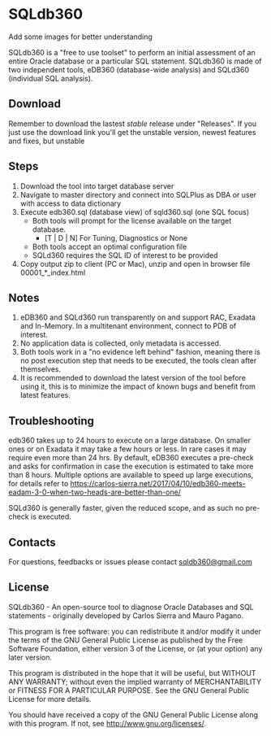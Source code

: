 # SQLdb360
Add some images for better understanding

SQLdb360 is a "free to use toolset" to perform an initial assessment of an entire Oracle database or a particular SQL statement.
SQLdb360 is made of two independent tools, eDB360 (database-wide analysis) and SQLd360 (individual SQL analysis).

## Download
Remember to download the lastest *stable* release under "Releases". If you just use the download link you'll get the unstable version, newest features and fixes, but unstable

## Steps

1. Download the tool into target database server
2. Navigate to master directory and connect into SQLPlus as DBA or user with access to data dictionary
3. Execute edb360.sql (database view) of sqld360.sql (one SQL focus)
   - Both tools will prompt for the license available on the target database.
     - [T | D | N] For Tuning, Diagnostics or None
   - Both tools accept an optimal configuration file
   - SQLd360 requires the SQL ID of interest to be provided
4. Copy output zip to client (PC or Mac), unzip and open in browser file 00001_*_index.html

## Notes

1. eDB360 and SQLd360 run transparently on and support RAC, Exadata and In-Memory. In a multitenant environment, connect to PDB of interest.
2. No application data is collected, only metadata is accessed.
3. Both tools work in a "no evidence left behind" fashion, meaning there is no post execution step that needs to be executed, the tools clean after themselves.
4. It is recommended to download the latest version of the tool before using it, this is to minimize the impact of known bugs and benefit from latest features.

## Troubleshooting

edb360 takes up to 24 hours to execute on a large database. On smaller ones or on Exadata it may take a few hours or less. In rare cases it may require even more than 24 hrs.
By default, eDB360 executes a pre-check and asks for confirmation in case the execution is estimated to take more than 8 hours.
Multiple options are available to speed up large executions, for details refer to https://carlos-sierra.net/2017/04/10/edb360-meets-eadam-3-0-when-two-heads-are-better-than-one/

SQLd360 is generally faster, given the reduced scope, and as such no pre-check is executed.

## Contacts

For questions, feedbacks or issues please contact sqldb360@gmail.com

## License

  SQLdb360 - An open-source tool to diagnose Oracle Databases and SQL
  statements - originally developed by Carlos Sierra and Mauro Pagano.

  This program is free software: you can redistribute it and/or modify
  it under the terms of the GNU General Public License as published by
  the Free Software Foundation, either version 3 of the License, or
  (at your option) any later version.

  This program is distributed in the hope that it will be useful,
  but WITHOUT ANY WARRANTY; without even the implied warranty of
  MERCHANTABILITY or FITNESS FOR A PARTICULAR PURPOSE.  See the
  GNU General Public License for more details.

  You should have received a copy of the GNU General Public License
  along with this program.  If not, see <http://www.gnu.org/licenses/>.
